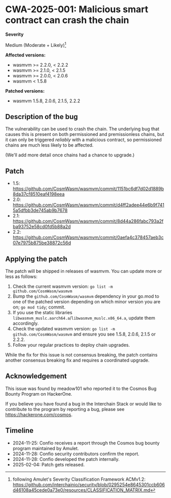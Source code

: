 # CWA-2025-001: Malicious smart contract can crash the chain

**Severity**

Medium (Moderate + Likely)[^1]

**Affected versions:**

- wasmvm >= 2.2.0, < 2.2.2
- wasmvm >= 2.1.0, < 2.1.5
- wasmvm >= 2.0.0, < 2.0.6
- wasmvm < 1.5.8

**Patched versions:**

- wasmvm 1.5.8, 2.0.6, 2.1.5, 2.2.2

## Description of the bug

The vulnerability can be used to crash the chain. The underlying bug that causes this is present on both permissioned and premissionless chains, but it can only be triggered _reliably_ with a malicious contract, so permissioned chains are much less likely to be affected.

(We'll add more detail once chains had a chance to upgrade.)

## Patch

- 1.5: https://github.com/CosmWasm/wasmvm/commit/1151bc6df7d02d1889b8da37cf8510eaf4198eea
- 2.0: https://github.com/CosmWasm/wasmvm/commit/d4ff2adee44e6b9f7415a5dfbb3de745ab9b7678
- 2.1: https://github.com/CosmWasm/wasmvm/commit/8d44a286fabc793a2fba93752e58cd0fd5b88a2d
- 2.2: https://github.com/CosmWasm/wasmvm/commit/0aefa4c378457aeb3c07e7975b875be38872c56d

## Applying the patch

The patch will be shipped in releases of wasmvm. You can update more or less as follows:

1. Check the current wasmvm version: `go list -m github.com/CosmWasm/wasmvm`
2. Bump the `github.com/CosmWasm/wasmvm` dependency in your go.mod to one of the patched version
   depending on which minor version you are on; `go mod tidy`; commit.
3. If you use the static libraries `libwasmvm_muslc.aarch64.a`/`libwasmvm_muslc.x86_64.a`, update them accordingly.
4. Check the updated wasmvm version: `go list -m github.com/CosmWasm/wasmvm` and ensure you see 1.5.8, 2.0.6, 2.1.5 or 2.2.2.
5. Follow your regular practices to deploy chain upgrades.

While the fix for this issue is not consensus breaking, the patch contains another
consensus breaking fix and requires a coordinated upgrade.

## Acknowledgement

This issue was found by meadow101 who reported it to the Cosmos Bug Bounty Program on HackerOne.

If you believe you have found a bug in the Interchain Stack or would like to contribute to the
program by reporting a bug, please see <https://hackerone.com/cosmos>.

## Timeline

- 2024-11-25: Confio receives a report through the Cosmos bug bounty program maintained by Amulet.
- 2024-11-28: Confio security contributors confirm the report.
- 2024-11-28: Confio developed the patch internally.
- 2025-02-04: Patch gets released.

[^1]: following Amulet's Severity Classification Framework ACMv1.2: https://github.com/interchainio/security/blob/0295254e8645301ccb606d46108a45cede0a73e0/resources/CLASSIFICATION_MATRIX.md
